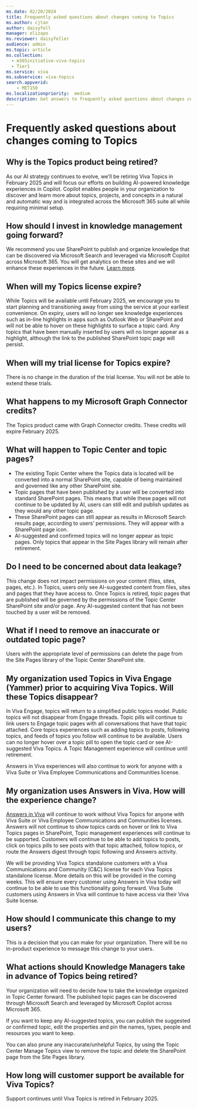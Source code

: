 ```yaml
---
ms.date: 02/20/2024
title: Frequently asked questions about changes coming to Topics
ms.author: cjtan
author: daisyfell
manager: elizapo
ms.reviewer: daisyfeller
audience: admin
ms.topic: article
ms.collection:
  - m365initiative-viva-topics
  - Tier1
ms.service: viva 
ms.subservice: viva-topics 
search.appverid:
    - MET150  
ms.localizationpriority:  medium
description: Get answers to frequently asked questions about changes coming to Topics.
---
```


# Frequently asked questions about changes coming to Topics

## Why is the Topics product being retired?

As our AI strategy continues to evolve, we’ll be retiring Viva Topics in February 2025 and will focus our efforts on building AI-powered knowledge experiences in Copilot. Copilot enables people in your organization to discover and learn more about topics, projects, and concepts in a natural and automatic way and is integrated across the Microsoft 365 suite all while requiring minimal setup.

## How should I invest in knowledge management going forward?

We recommend you use SharePoint to publish and organize knowledge that can be discovered via Microsoft Search and leveraged via Microsoft Copilot across Microsoft 365. You will get analytics on these sites and we will enhance these experiences in the future. [Learn more](https://aka.ms/TopicsAdoptionFeb).

## When will my Topics license expire?

While Topics will be available until February 2025, we encourage you to start planning and transitioning away from using the service at your earliest convenience. On expiry, users will no longer see knowledge experiences such as in-line highlights in apps such as Outlook Web or SharePoint and will not be able to hover on these highlights to surface a topic card. Any topics that have been manually inserted by users will no longer appear as a highlight, although the link to the published SharePoint topic page will persist.

## When will my trial license for Topics expire?

There is no change in the duration of the trial license. You will not be able to extend these trials.

## What happens to my Microsoft Graph Connector credits?

The Topics product came with Graph Connector credits. These credits will expire February 2025.

## What will happen to Topic Center and topic pages?

- The existing Topic Center where the Topics data is located will be converted into a normal SharePoint site, capable of being maintained and governed like any other SharePoint site.
- Topic pages that have been published by a user will be converted into standard SharePoint pages. This means that while these pages will not continue to be updated by AI, users can still edit and publish updates as they would any other topic page.
- These SharePoint pages can still appear as results in Microsoft Search results page, according to users’ permissions. They will appear with a SharePoint page icon.
- AI-suggested and confirmed topics will no longer appear as topic pages. Only topics that appear in the Site Pages library will remain after retirement.

## Do I need to be concerned about data leakage?

This change does not impact permissions on your content (files, sites, pages, etc.). In Topics, users only see AI-suggested content from files, sites and pages that they have access to. Once Topics is retired, topic pages that are published will be governed by the permissions of the Topic Center SharePoint site and/or page. Any AI-suggested content that has not been touched by a user will be removed.

## What if I need to remove an inaccurate or outdated topic page?

Users with the appropriate level of permissions can delete the page from the Site Pages library of the Topic Center SharePoint site.

## My organization used Topics in Viva Engage (Yammer) prior to acquiring Viva Topics. Will these Topics disappear?

In Viva Engage, topics will return to a simplified public topics model. Public topics will not disappear from  Engage threads. Topic pills will continue to link users to Engage topic pages with all conversations that have that topic attached. Core topics experiences such as adding topics to posts, following topics, and feeds of topics you follow will continue to be available. Users can no longer hover over a topic pill to open the topic card or see AI-suggested Viva Topics. A Topic Management experience will continue until retirement.

Answers in Viva experiences will also continue to work for anyone with a Viva Suite or Viva Employee Communications and Communities license.

## My organization uses Answers in Viva. How will the experience change?

[Answers in Viva](https://support.microsoft.com/topic/answers-in-viva-introduction-e6331234-e044-4009-a0c8-7c519a2cf668) will continue to work without Viva Topics for anyone with Viva Suite or Viva Employee Communications and Communities licenses. Answers will not continue to show topics cards on hover or link to Viva Topics pages in SharePoint, Topic management experiences will continue to be supported. Customers will continue to be able to add topics to posts, click on topics pills to see posts with that topic attached, follow topics, or route the Answers digest through topic following and Answers activity.  

We will be providing Viva Topics standalone customers with a Viva Communications and Community (C&C) license for each Viva Topics standalone license.  More details on this will be provided in the coming weeks.  This will ensure every customer using Answers in Viva today will continue to be able to use this functionality going forward.  Viva Suite customers using Answers in Viva will continue to have access via their Viva Suite license.

## How should I communicate this change to my users?

This is a decision that you can make for your organization. There will be no in-product experience to message this change to your users.

## What actions should Knowledge Managers take in advance of Topics being retired?

Your organization will need to decide how to take the knowledge organized in Topic Center forward. The published topic pages can be discovered through Microsoft Search and leveraged by Microsoft Copilot across Microsoft 365.

If you want to keep any AI-suggested topics, you can publish the suggested or confirmed topic, edit the properties and pin the names, types, people and resources you want to keep.

You can also prune any inaccurate/unhelpful Topics, by using the Topic Center Manage Topics view to remove the topic and delete the SharePoint page from the Site Pages library.

## How long will customer support be available for Viva Topics?

Support continues until Viva Topics is retired in February 2025.
